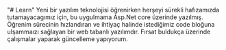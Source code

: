 "# Learn" 
Yeni bir yazılım teknolojisi öğrenirken herşeyi sürekli hafızamızda tutamayacagımız için, bu uygulmama Asp.Net core üzerinde yazılmış. Öğrenim sürecinin hızlandıran ve ihtiyaç halinde istediğimiz code bloğuna ulşammaızı sağlayan bir web tabanlı yazılımdır. Fırsat buldukça üzerinde çalışmalar yaparak  güncelleme yapıyorum. 
